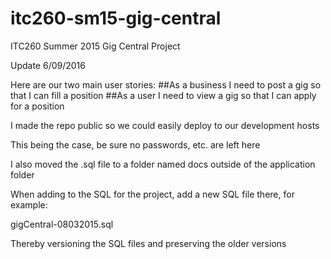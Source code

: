 # itc260-sm15-gig-central
ITC260 Summer 2015 Gig Central Project

Update 6/09/2016

Here are our two main user stories:
##As a business I need to post a gig so that I can fill a position
##As a user I need to view a gig so that I can apply for a position

I made the repo public so we could easily deploy to our development hosts

This being the case, be sure no passwords, etc. are left here

I also moved the .sql file to a folder named docs outside of the application folder

When adding to the SQL for the project, add a new SQL file there, for example: 

gigCentral-08032015.sql

Thereby versioning the SQL files and preserving the older versions
